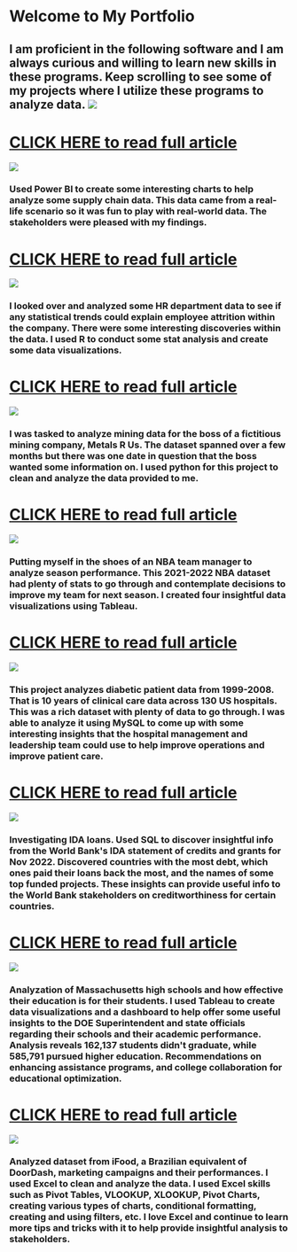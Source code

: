 # Welcome to My Portfolio
I am proficient in the following software and I am always curious and willing to learn new skills in these programs. Keep scrolling to see some of my projects where I utilize these programs to analyze data.
<img src="images/software_skills_logos.png"/>
---

# [CLICK HERE to read full article](supplychain.md)
<img src="supplychain_visuals/Titleimage.png"/>

### Used Power BI to create some interesting charts to help analyze some supply chain data. This data came from a real-life scenario so it was fun to play with real-world data. The stakeholders were pleased with my findings.  

# [CLICK HERE to read full article](/HR.md)
<img src="HR_visuals/Title_image.png"/>

### I looked over and analyzed some HR department data to see if any statistical trends could explain employee attrition within the company. There were some interesting discoveries within the data. I used R to conduct some stat analysis and create some data visualizations.

# [CLICK HERE to read full article](/mining.md)
<img src="mining_visuals/Title_image.png"/>

### I was tasked to analyze mining data for the boss of a fictitious mining company, Metals R Us. The dataset spanned over a few months but there was one date in question that the boss wanted some information on. I used python for this project to clean and analyze the data provided to me. 

# [CLICK HERE to read full article](/NBA_project.md)
<img src="NBA_project_visuals/NBA_titleimage.png"/>

### Putting myself in the shoes of an NBA team manager to analyze season performance. This 2021-2022 NBA dataset had plenty of stats to go through and contemplate decisions to improve my team for next season. I created four insightful data visualizations using Tableau. 

# [CLICK HERE to read full article](/healthcare.md)
<img src="healthcare_visuals/titleimage.jpg"/>

### This project analyzes diabetic patient data from 1999-2008. That is 10 years of clinical care data across 130 US hospitals. This was a rich dataset with plenty of data to go through. I was able to analyze it using MySQL to come up with some interesting insights that the hospital management and leadership team could use to help improve operations and improve patient care.

# [CLICK HERE to read full article](/bank.md)
<img src="Bank_Vissuals/The-world-bank-7c51155a361e1efba7c704d19b6a5aca.png"/>

### Investigating IDA loans. Used SQL to discover insightful info from the World Bank's IDA statement of credits and grants for Nov 2022. Discovered countries with the most debt, which ones paid their loans back the most, and the names of some top funded projects. These insights can provide useful info to the World Bank stakeholders on creditworthiness for certain countries.

# [CLICK HERE to read full article](/schools.md)
<img src="schools_visuals/bostonlatinfb.jpg"/>

### Analyzation of Massachusetts high schools and how effective their education is for their students. I used Tableau to create data visualizations and a dashboard to help offer some useful insights to the DOE Superintendent and state officials regarding their schools and their academic performance. Analysis reveals 162,137 students didn't graduate, while 585,791 pursued higher education. Recommendations on enhancing assistance programs, and college collaboration for educational optimization.

# [CLICK HERE to read full article](/doordash.md)
<img src="doordash_visuals/doordash_logo.jpg"/>

### Analyzed dataset from iFood, a Brazilian equivalent of DoorDash, marketing campaigns and their performances. I used Excel to clean and analyze the data. I used Excel skills such as Pivot Tables, VLOOKUP, XLOOKUP, Pivot Charts, creating various types of charts, conditional formatting, creating and using filters, etc. I love Excel and continue to learn more tips and tricks with it to help provide insightful analysis to stakeholders.





